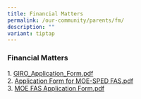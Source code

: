 ```yaml
---
title: Financial Matters
permalink: /our-community/parents/fm/
description: ""
variant: tiptap
---
```

<h3>Financial Matters</h3>
<p>1. <a href="/files/GIRO_Application_Form.pdf" rel="noopener noreferrer nofollow" target="_blank">GIRO_Application_Form.pdf</a>
<br>2. <a href="/files/Application%20Form%20for%20MOE-SPED%20FAS.pdf" rel="noopener noreferrer nofollow" target="_blank">Application Form for MOE-SPED FAS.pdf</a>
<br>3. <a href="/files/MOE_FAS_Application_Form.pdf" rel="noopener nofollow" target="_blank">MOE FAS Application Form.pdf</a>
<br>
</p>